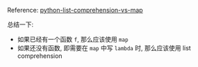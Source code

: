 Reference: [python-list-comprehension-vs-map](https://stackoverflow.com/questions/1247486/python-list-comprehension-vs-map)

总结一下:

- 如果已经有一个函数 `f`, 那么应该使用 `map`
- 如果还没有函数, 即需要在 `map` 中写 `lambda` 时, 那么应该使用 list comprehension
